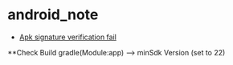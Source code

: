 ﻿# android_note

* [Apk signature verification fail](https://blog.csdn.net/hhyyqq/article/details/103180812, "Link")

**Check Build gradle(Module:app) --> minSdk Version (set to 22)
